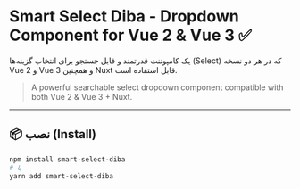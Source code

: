 # Smart Select Diba - Dropdown Component for Vue 2 & Vue 3 ✅

یک کامپوننت قدرتمند و قابل جستجو برای انتخاب گزینه‌ها (Select) که در هر دو نسخه Vue 2 و Vue 3 و همچنین Nuxt قابل استفاده است.

> A powerful searchable select dropdown component compatible with both Vue 2 & Vue 3 + Nuxt.

---

## 📦 نصب (Install)

```bash
npm install smart-select-diba
# یا
yarn add smart-select-diba